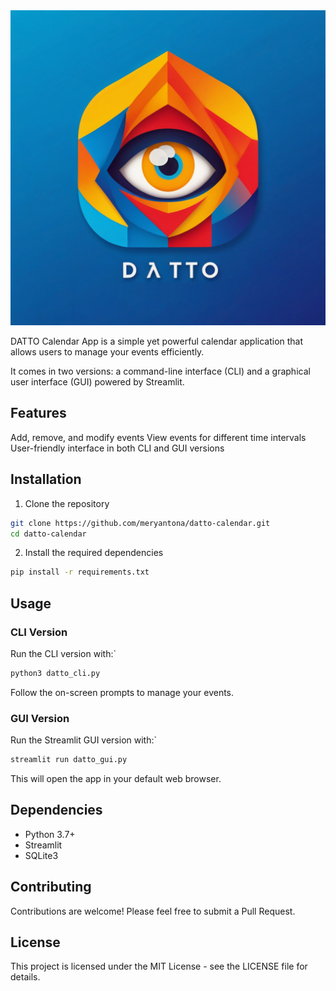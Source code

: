 <img src="datto.jpg" alt="Datto - Calendar App"/>

DATTO Calendar App is a simple yet powerful calendar application that allows users to manage your events efficiently. 

It comes in two versions: a command-line interface (CLI) and a graphical user interface (GUI) powered by Streamlit. 

## Features 

Add, remove, and modify events 
View events for different time intervals
User-friendly interface in both CLI and GUI versions 

## Installation 

1. Clone the repository

```bash
git clone https://github.com/meryantona/datto-calendar.git
cd datto-calendar
```

2. Install the required dependencies

```bash
pip install -r requirements.txt
```

## Usage 

### CLI Version 
Run the CLI version with:`

```bash
python3 datto_cli.py
```

Follow the on-screen prompts to manage your events.

### GUI Version 
Run the Streamlit GUI version with:`

```bash 
streamlit run datto_gui.py
```

This will open the app in your default web browser. 

## Dependencies 

- Python 3.7+ 
- Streamlit 
- SQLite3 

## Contributing 
Contributions are welcome! Please feel free to submit a Pull Request. 

## License 
This project is licensed under the MIT License - see the LICENSE file for details.